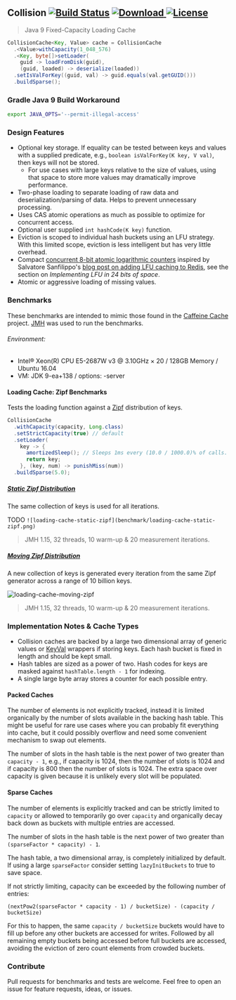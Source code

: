 ## Collision [![Build Status](https://travis-ci.org/comodal/collision.svg?branch=master)](https://travis-ci.org/comodal/collision) [ ![Download](https://api.bintray.com/packages/comodal/libraries/collision/images/download.svg) ](https://bintray.com/comodal/libraries/collision/_latestVersion) [![License](https://img.shields.io/badge/License-Apache%202.0-blue.svg)](LICENSE)
> Java 9 Fixed-Capacity Loading Cache

```java
CollisionCache<Key, Value> cache = CollisionCache
  .<Value>withCapacity(1_048_576)
  .<Key, byte[]>setLoader(
    guid -> loadFromDisk(guid),
    (guid, loaded) -> deserialize(loaded))
  .setIsValForKey((guid, val) -> guid.equals(val.getGUID()))
  .buildSparse();
```

### Gradle Java 9 Build Workaround
```sh
export JAVA_OPTS='--permit-illegal-access'
```

### Design Features
* Optional key storage.  If equality can be tested between keys and values with a supplied predicate, e.g., `boolean isValForKey(K key, V val)`, then keys will not be stored.
  * For use cases with large keys relative to the size of values, using that space to store more values may dramatically improve performance.
* Two-phase loading to separate loading of raw data and deserialization/parsing of data.  Helps to prevent unnecessary processing.
* Uses CAS atomic operations as much as possible to optimize for concurrent access.
* Optional user supplied `int hashCode(K key)` function.
* Eviction is scoped to individual hash buckets using an LFU strategy.  With this limited scope, eviction is less intelligent but has very little overhead.
* Compact [concurrent 8-bit atomic logarithmic counters](src/systems.comodal.collision/java/systems/comodal/collision/cache/AtomicLogCounters.java#L52) inspired by Salvatore Sanfilippo's [blog post on adding LFU caching to Redis](http://antirez.com/news/109), see the section on _Implementing LFU in 24 bits of space_.
* Atomic or aggressive loading of missing values.

### Benchmarks

These benchmarks are intended to mimic those found in the [Caffeine Cache](https://github.com/ben-manes/caffeine/wiki/Benchmarks) project.  [JMH](http://openjdk.java.net/projects/code-tools/jmh/) was used to run the benchmarks.

###### Environment:
* Intel® Xeon(R) CPU E5-2687W v3 @ 3.10GHz × 20 / 128GB Memory / Ubuntu 16.04
* VM: JDK 9-ea+138 / options: -server

#### Loading Cache: Zipf Benchmarks

Tests the loading function against a [Zipf](https://en.wikipedia.org/wiki/Zipf%27s_law) distribution of keys.

```java
CollisionCache
  .withCapacity(capacity, Long.class)
  .setStrictCapacity(true) // default
  .setLoader(
    key -> {
      amortizedSleep(); // Sleeps 1ms every (10.0 / 1000.0)% of calls.
      return key;
    }, (key, num) -> punishMiss(num))
  .buildSparse(5.0);
```
##### [Static Zipf Distribution](src/jmh/java/systems/comodal/collision/benchmarks/LoadStaticZipfBenchmark.java#L70)

The same collection of keys is used for all iterations.

TODO ```![loading-cache-static-zipf](benchmark/loading-cache-static-zipf.png)```

> JMH 1.15, 32 threads, 10 warm-up & 20 measurement iterations.

##### [Moving Zipf Distribution](src/jmh/java/systems/comodal/collision/benchmarks/LoadMovingZipfBenchmark.java#L52)

A new collection of keys is generated every iteration from the same Zipf generator across a range of 10 billion keys.

![loading-cache-moving-zipf](https://cdn.rawgit.com/comodal/collision/master/benchmark/loading-cache-moving-zipf.svg)

> JMH 1.15, 32 threads, 10 warm-up & 20 measurement iterations.

### Implementation Notes & Cache Types
* Collision caches are backed by a large two dimensional array of generic values or [KeyVal](src/systems.comodal.collision/java/systems/comodal/collision/cache/KeyVal.java) wrappers if storing keys.  Each hash bucket is fixed in length and should be kept small.
* Hash tables are sized as a power of two.  Hash codes for keys are masked against `hashTable.length - 1` for indexing.
* A single large byte array stores a counter for each possible entry.

#### Packed Caches
The number of elements is not explicitly tracked, instead it is limited organically by the number of slots available in the backing hash table.  This might be useful for rare use cases where you can probably fit everything into cache, but it could possibly overflow and need some convenient mechanism to swap out elements.

The number of slots in the hash table is the next power of two greater than `capacity - 1`, e.g., if capacity is 1024, then the number of slots is 1024 and if capacity is 800 then the number of slots is 1024.  The extra space over capacity is given because it is unlikely every slot will be populated.

#### Sparse Caches
The number of elements is explicitly tracked and can be strictly limited to `capacity` or allowed to temporarily go over `capacity` and organically decay back down as buckets with multiple entries are accessed.

The number of slots in the hash table is the next power of two greater than `(sparseFactor * capacity) - 1`.

The hash table, a two dimensional array, is completely initialized by default.  If using a large `sparseFactor` consider setting `lazyInitBuckets` to true to save space.

If not strictly limiting, capacity can be exceeded by the following number of entries:
```
(nextPow2(sparseFactor * capacity - 1) / bucketSize) - (capacity / bucketSize)
```
For this to happen, the same `capacity / bucketSize` buckets would have to fill up before any other buckets are accessed for writes.  Followed by all remaining empty buckets being accessed before full buckets are accessed, avoiding the eviction of zero count elements from crowded buckets.

### Contribute
Pull requests for benchmarks and tests are welcome. Feel free to open an issue for feature requests, ideas, or issues.
